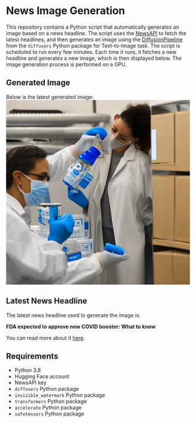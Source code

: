 # News Image Generation
This repository contains a Python script that automatically generates an image based on a news headline. The script uses the [NewsAPI](https://newsapi.org/) to fetch the latest headlines, and then generates an image using the [DiffusionPipeline](https://github.com/huggingface/diffusers) from the `diffusers` Python package for Text-to-Image task.
The script is scheduled to run every few minutes. Each time it runs, it fetches a new headline and generates a new image, which is then displayed below. The image generation process is performed on a GPU.

## Generated Image
Below is the latest generated image:
![Generated Image](image.png)

## Latest News Headline
The latest news headline used to generate the image is:

**FDA expected to approve new COVID booster: What to know**

You can read more about it [here](https://news.google.com/rss/articles/CBMimwFBVV95cUxNZEtNWVl4R1RIQWNtQkEySGpBZDg3OXg1c0d5OEs4Z2xLV3N3UUotRmhvcWNwUUVOMno4akNPM2RGdEFCeFA3UmxnWnlzaFdKYUlSRUVWR0RXeGJ5VUlYeXpnVC1XdzlwVzZlZ2RfR0NKOXlPVmhlY2RFenhSSkNTUWF1am4tOHNWeFdEVDFkRjE4LWNIb21maEJXUdIBZEFVX3lxTFB5cGxCSnBDWWgtR3pJWXdKU3NKQlB3ek16cENSRnJ2OURUY1lzTlhHX2NYTjRvOEhvb0trSnIzay01OWo0aDlKX1hacnlBdFBtQ0VrVVJMbVBxV0tvLWt1d2lLQ0Q?oc=5).

## Requirements
- Python 3.8
- Hugging Face account
- NewsAPI key
- `diffusers` Python package
- `invisible_watermark` Python package
- `transformers` Python package
- `accelerate` Python package
- `safetensors` Python package

